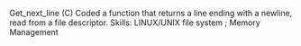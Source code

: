 Get_next_line (C)
Coded a function that returns a line ending with a newline, read from a file descriptor.
Skills: LINUX/UNIX file system ; Memory Management 
